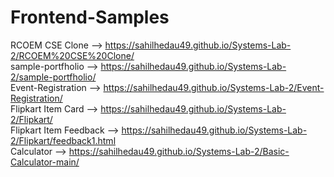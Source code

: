 # Frontend-Samples

RCOEM CSE Clone --> https://sahilhedau49.github.io/Systems-Lab-2/RCOEM%20CSE%20Clone/  <br/>
sample-portfholio --> https://sahilhedau49.github.io/Systems-Lab-2/sample-portfholio/ <br/>
Event-Registration --> https://sahilhedau49.github.io/Systems-Lab-2/Event-Registration/ <br/>
Flipkart Item Card --> https://sahilhedau49.github.io/Systems-Lab-2/Flipkart/ <br/>
Flipkart Item Feedback --> https://sahilhedau49.github.io/Systems-Lab-2/Flipkart/feedback1.html <br/>
Calculator --> https://sahilhedau49.github.io/Systems-Lab-2/Basic-Calculator-main/ 
